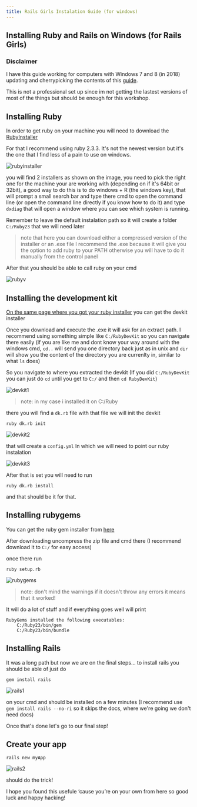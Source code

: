 ```yaml
---
title: Rails Girls Instalation Guide (for windows)
---
```


## Installing Ruby and Rails on Windows (for Rails Girls)

### Disclaimer

I have this guide working for computers with Windows 7 and 8 (in 2018) updating and cherrypicking the contents of this [guide](https://medium.com/ruby-on-rails-web-application-development/how-to-install-rubyonrails-on-windows-7-8-10-complete-tutorial-2017-fc95720ee059).

This is not a professional set up since im not getting the lastest versions of most of the things but should be enough for this workshop.



## Installing Ruby

In order to get ruby on your machine you will need to download the [RubyInstaller](https://rubyinstaller.org/)

For that I recommend using ruby 2.3.3. It's not the newest version but it's the one that I find less of a pain to use on windows.

![rubyinstaller](https://github.com/lucas-aragno/railsgirlsguide/blob/master/assets/rubyinstaller.png?raw=true)


you will find 2 installers as shown on the image, you need to pick the right one for the machine your are working with (depending on if it's 64bit or 32bit), a good way to do this is to do windows + R (the windows key), that will prompt a small search bar and type there cmd to open the command line (or open the command line directly if you know how to do it) and type `dxdiag` that will open a window where you can see which system is running.

Remember to leave the default instalation path so it will create a folder `C:/Ruby23` that we will need later


> note that here you can download either a compressed version of the installer or an .exe file I recommend the .exe because it will give you the option to add ruby to your PATH otherwise you will have to do it manually from the control panel



After that you should be able to call ruby on your cmd

![rubyv](https://github.com/lucas-aragno/railsgirlsguide/blob/master/assets/rubyv.png?raw=true)


## Installing the development kit

[On the same page where you got your ruby installer](https://rubyinstaller.org/downloads/) you can get the devkit installer


Once you download and execute the .exe it will ask for an extract path. I recommend using something simple like `C:/RubyDevKit` so you can navigate there easily (if you are like me and dont know your way around with the windows cmd, `cd..` will send you one directory back just as in unix and `dir` will show you the content of the directory you are currenlty in, similar to what `ls` does)

So you navigate to where you extracted the devkit (If you did `C:/RubyDevKit` you can just do `cd` until you get to `C:/` and then `cd RubyDevKit`)

![devkit1](https://github.com/lucas-aragno/railsgirlsguide/blob/master/assets/devkit.png?raw=true)

> note: in my case i installed it on C:/Ruby



there you will find a `dk.rb` file with that file we will init the devkit



```
ruby dk.rb init
```

![devkit2](https://github.com/lucas-aragno/railsgirlsguide/blob/master/assets/devkit15.png?raw=true)

that will create a `config.yml` In which we will need to point our ruby instalation

![devkit3](https://github.com/lucas-aragno/railsgirlsguide/blob/master/assets/devkit2.png?raw=true)


After that is set you will need to run

```
ruby dk.rb install
```

and that should be it for that.


## Installing rubygems

You can get the ruby gem installer from [here](https://rubygems.org/pages/download)

After downloading uncompress the zip file and cmd there (I recommend download it to `C:/` for easy access)

once there run 

```
ruby setup.rb
```

![rubygems](https://github.com/lucas-aragno/railsgirlsguide/blob/master/assets/rubygems.png?raw=true)

> note: don't mind the warnings if it doesn't throw any errors it means that it worked!


It will do a lot of stuff and if everything goes well will print

```
RubyGems installed the following executables:
    C:/Ruby23/bin/gem
    C:/Ruby23/bin/bundle
```


## Installing Rails

It was a long path but now we are on the final steps... to install rails you should be able of just do

```
gem install rails
```

![rails1](https://github.com/lucas-aragno/railsgirlsguide/blob/master/assets/rails%201.png?raw=true)

on your cmd and should be installed on a few minutes (I recommend use `gem install rails --no-ri` so it skips the docs, where we're going we don't need docs)

Once that's done let's go to our final step!

## Create your app

```
rails new myApp
```

![rails2](https://github.com/lucas-aragno/railsgirlsguide/blob/master/assets/rails2.png?raw=true)

should do the trick! 


I hope you found this usefule ‘cause you’re on your own from here so good luck and happy hacking!




